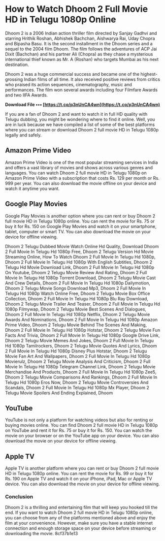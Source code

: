 # How to Watch Dhoom 2 Full Movie HD in Telugu 1080p Online
 
Dhoom 2 is a 2006 Indian action thriller film directed by Sanjay Gadhvi and starring Hrithik Roshan, Abhishek Bachchan, Aishwarya Rai, Uday Chopra and Bipasha Basu. It is the second installment in the Dhoom series and a sequel to the 2004 film Dhoom. The film follows the adventures of ACP Jai Dixit (Bachchan) and his partner Ali (Chopra) as they chase a mysterious international thief known as Mr. A (Roshan) who targets Mumbai as his next destination.
 
Dhoom 2 was a huge commercial success and became one of the highest-grossing Indian films of all time. It also received positive reviews from critics who praised its action sequences, cinematography, music and performances. The film won several awards including four Filmfare Awards and two IIFA Awards.
 
**Download File ••• [https://t.co/p3nUnCA4wn](https://t.co/p3nUnCA4wn)**


 
If you are a fan of Dhoom 2 and want to watch it in full HD quality with Telugu dubbing, you might be wondering where to find it online. Well, you are in luck because we have compiled a list of some of the best platforms where you can stream or download Dhoom 2 full movie HD in Telugu 1080p legally and safely.
 
## Amazon Prime Video
 
Amazon Prime Video is one of the most popular streaming services in India and offers a vast library of movies and shows across various genres and languages. You can watch Dhoom 2 full movie HD in Telugu 1080p on Amazon Prime Video with a subscription that costs Rs. 129 per month or Rs. 999 per year. You can also download the movie offline on your device and watch it anytime you want.
 
## Google Play Movies
 
Google Play Movies is another option where you can rent or buy Dhoom 2 full movie HD in Telugu 1080p online. You can rent the movie for Rs. 75 or buy it for Rs. 150 on Google Play Movies and watch it on your smartphone, tablet, computer or smart TV. You can also download the movie on your device for offline viewing.
 
Dhoom 2 Telugu Dubbed Movie Watch Online Hd Quality,  Download Dhoom 2 Full Movie In Telugu Hd 1080p Free,  Dhoom 2 Telugu Version Hd Movie Streaming Online,  How To Watch Dhoom 2 Full Movie In Telugu Hd 1080p,  Dhoom 2 Full Movie In Telugu Hd 1080p With English Subtitles,  Dhoom 2 Telugu Hd Movie Download Link,  Dhoom 2 Full Movie In Telugu Hd 1080p On Youtube,  Dhoom 2 Telugu Movie Review And Rating,  Dhoom 2 Full Movie In Telugu Hd 1080p Torrent Download,  Dhoom 2 Telugu Movie Cast And Crew Details,  Dhoom 2 Full Movie In Telugu Hd 1080p Dailymotion,  Dhoom 2 Telugu Movie Songs Download Mp3,  Dhoom 2 Full Movie In Telugu Hd 1080p Watch Online Free,  Dhoom 2 Telugu Movie Box Office Collection,  Dhoom 2 Full Movie In Telugu Hd 1080p Blu Ray Download,  Dhoom 2 Telugu Movie Trailer And Teaser,  Dhoom 2 Full Movie In Telugu Hd 1080p Filmywap,  Dhoom 2 Telugu Movie Best Scenes And Dialogues,  Dhoom 2 Full Movie In Telugu Hd 1080p Netflix,  Dhoom 2 Telugu Movie Awards And Nominations,  Dhoom 2 Full Movie In Telugu Hd 1080p Amazon Prime Video,  Dhoom 2 Telugu Movie Behind The Scenes And Making,  Dhoom 2 Full Movie In Telugu Hd 1080p Hotstar,  Dhoom 2 Telugu Movie Fun Facts And Trivia,  Dhoom 2 Full Movie In Telugu Hd 1080p Google Drive Link,  Dhoom 2 Telugu Movie Memes And Jokes,  Dhoom 2 Full Movie In Telugu Hd 1080p Tamilrockers,  Dhoom 2 Telugu Movie Quotes And Lyrics,  Dhoom 2 Full Movie In Telugu Hd 1080p Disney Plus Hotstar,  Dhoom 2 Telugu Movie Fan Art And Wallpapers,  Dhoom 2 Full Movie In Telugu Hd 1080p Movierulz,  Dhoom 2 Telugu Movie Analysis And Criticism,  Dhoom 2 Full Movie In Telugu Hd 1080p Telegram Channel Link,  Dhoom 2 Telugu Movie Merchandise And Products,  Dhoom 2 Full Movie In Telugu Hd 1080p Zee5,  Dhoom 2 Telugu Movie Comparisons And Rankings,  Dhoom 2 Full Movie In Telugu Hd 1080p Eros Now,  Dhoom 2 Telugu Movie Controversies And Scandals,  Dhoom 2 Full Movie In Telugu Hd 1080p Mx Player,  Dhoom 2 Telugu Movie Spoilers And Ending Explained,  Dhoom
 
## YouTube
 
YouTube is not only a platform for watching videos but also for renting or buying movies online. You can find Dhoom 2 full movie HD in Telugu 1080p on YouTube and rent it for Rs. 75 or buy it for Rs. 150. You can watch the movie on your browser or on the YouTube app on your device. You can also download the movie on your device for offline viewing.
 
## Apple TV
 
Apple TV is another platform where you can rent or buy Dhoom 2 full movie HD in Telugu 1080p online. You can rent the movie for Rs. 99 or buy it for Rs. 190 on Apple TV and watch it on your iPhone, iPad, Mac or Apple TV device. You can also download the movie on your device for offline viewing.
 
### Conclusion
 
Dhoom 2 is a thrilling and entertaining film that will keep you hooked till the end. If you want to watch Dhoom 2 full movie HD in Telugu 1080p online, you can choose from any of the platforms mentioned above and enjoy the film at your convenience. However, make sure you have a stable internet connection and enough storage space on your device before streaming or downloading the movie.
 8cf37b1e13
 
